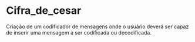 # Cifra_de_cesar
Criação de um codificador de mensagens onde o usuário deverá ser capaz de inserir uma mensagem a ser codificada ou decodificada.
